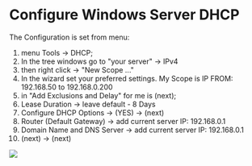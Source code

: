 # Configure Windows Server DHCP

The Configuration is set from menu:

1) menu Tools -> DHCP;
2) In the tree windows go to "your server" -> IPv4
3) then right click -> "New Scope ..."
4) In the wizard set your preferred settings.
My Scope is IP FROM: 192.168.50 to  192.168.0.200
5) in "Add Exclusions and Delay" for me is (next);
6) Lease Duration -> leave default - 8 Days
7) Configure DHCP Options -> (YES) -> (next)
8) Router (Default Gateway) -> add current server IP: 192.168.0.1
9) Domain Name and DNS Server -> add current server IP: 192.168.0.1
10) (next) -> (next)


![](https://www.bachvarova.com/__git/install_windows_server_virtualbox/dhcp2.jpg)